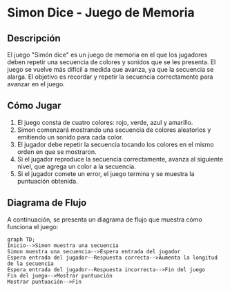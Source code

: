 # Simon Dice - Juego de Memoria

## Descripción

El juego "Simón dice" es un juego de memoria en el que los jugadores deben repetir una secuencia de colores y sonidos que se les presenta. El juego se vuelve más difícil a medida que avanza, ya que la secuencia se alarga. El objetivo es recordar y repetir la secuencia correctamente para avanzar en el juego.

## Cómo Jugar

1. El juego consta de cuatro colores: rojo, verde, azul y amarillo.
2. Simon comenzará mostrando una secuencia de colores aleatorios y emitiendo un sonido para cada color.
3. El jugador debe repetir la secuencia tocando los colores en el mismo orden en que se mostraron.
4. Si el jugador reproduce la secuencia correctamente, avanza al siguiente nivel, que agrega un color a la secuencia.
5. Si el jugador comete un error, el juego termina y se muestra la puntuación obtenida.

## Diagrama de Flujo

A continuación, se presenta un diagrama de flujo que muestra cómo funciona el juego:

```mermaid
graph TD;
Inicio-->Simon muestra una secuencia
Simon muestra una secuencia-->Espera entrada del jugador
Espera entrada del jugador--Respuesta correcta-->Aumenta la longitud de la secuencia
Espera entrada del jugador--Respuesta incorrecta-->Fin del juego
Fin del juego-->Mostrar puntuación
Mostrar puntuación-->Fin
```